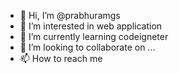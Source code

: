 - 👋 Hi, I’m @prabhuramgs
- 👀 I’m interested in web application
- 🌱 I’m currently learning codeigneter
- 💞️ I’m looking to collaborate on ...
- 📫 How to reach me 

<!---
prabhuramgs/prabhuramgs is a ✨ special ✨ repository because its `README.md` (this file) appears on your GitHub profile.
You can click the Preview link to take a look at your changes.
--->
